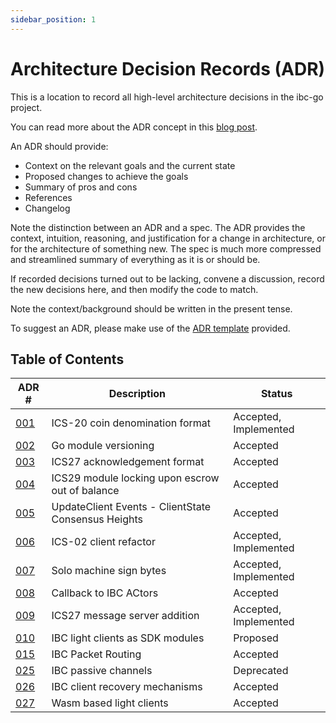 ```yaml
---
sidebar_position: 1
---
```


# Architecture Decision Records (ADR)

This is a location to record all high-level architecture decisions in the ibc-go project.

You can read more about the ADR concept in this [blog post](https://product.reverb.com/documenting-architecture-decisions-the-reverb-way-a3563bb24bd0#.78xhdix6t).

An ADR should provide:

- Context on the relevant goals and the current state
- Proposed changes to achieve the goals
- Summary of pros and cons
- References
- Changelog

Note the distinction between an ADR and a spec. The ADR provides the context, intuition, reasoning, and
justification for a change in architecture, or for the architecture of something
new. The spec is much more compressed and streamlined summary of everything as
it is or should be.

If recorded decisions turned out to be lacking, convene a discussion, record the new decisions here, and then modify the code to match.

Note the context/background should be written in the present tense.

To suggest an ADR, please make use of the [ADR template](@site/architecture/adr.template.md) provided.

## Table of Contents

| ADR \#                                                    | Description                                         | Status                |
| --------------------------------------------------------- | --------------------------------------------------- | --------------------- |
| [001](./adr-001-coin-source-tracing.md)                   | ICS-20 coin denomination format                     | Accepted, Implemented |
| [002](./adr-002-go-module-versioning.md)                  | Go module versioning                                | Accepted              |
| [003](./adr-003-ics27-acknowledgement.md)                 | ICS27 acknowledgement format                        | Accepted              |
| [004](./adr-004-ics29-lock-fee-module.md)                 | ICS29 module locking upon escrow out of balance     | Accepted              |
| [005](./adr-005-consensus-height-events.md)               | UpdateClient Events - ClientState Consensus Heights | Accepted              |
| [006](./adr-006-02-client-refactor.md)                    | ICS-02 client refactor                              | Accepted, Implemented |
| [007](./adr-007-solomachine-signbytes.md)                 | Solo machine sign bytes                             | Accepted, Implemented |
| [008](./adr-008-app-caller-cbs/adr-008-app-caller-cbs.md) | Callback to IBC ACtors                              | Accepted              |
| [009](./adr-009-v6-ics27-msgserver.md)                    | ICS27 message server addition                       | Accepted, Implemented |
| [010](./adr-010-light-clients-as-sdk-modules.md)          | IBC light clients as SDK modules                    | Proposed              |
| [015](./adr-015-ibc-packet-receiver.md)                   | IBC Packet Routing                                  | Accepted              |
| [025](./adr-025-ibc-passive-channels.md)                  | IBC passive channels                                | Deprecated            |
| [026](./adr-026-ibc-client-recovery-mechanisms.md)        | IBC client recovery mechanisms                      | Accepted              |
| [027](./adr-027-ibc-wasm.md)                              | Wasm based light clients                            | Accepted              |
